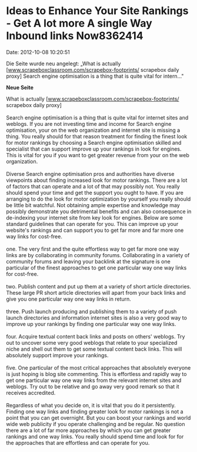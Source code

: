 Ideas to Enhance Your Site Rankings - Get A lot more A single Way Inbound links Now8362414
==========================================================================================

Date: 2012-10-08 10:20:51

Die Seite wurde neu angelegt: „What is actually
\[www.scrapeboxclassroom.com/scrapebox-footprints/ scrapebox daily
proxy\] Search engine optimisation is a thing that is quite vital for
intern..."

**Neue Seite**

<div>

What is actually \[www.scrapeboxclassroom.com/scrapebox-footprints/
scrapebox daily proxy\]\
\
Search engine optimisation is a thing that is quite vital for internet
sites and weblogs. If you are not investing time and income for Search
engine optimisation, your on the web organization and internet site is
missing a thing. You really should for that reason treatment for finding
the finest look for motor rankings by choosing a Search engine
optimisation skilled and specialist that can support improve up your
rankings in look for engines. This is vital for you if you want to get
greater revenue from your on the web organization.\
\
Diverse Search engine optimisation pros and authorities have diverse
viewpoints about finding increased look for motor rankings. There are a
lot of factors that can operate and a lot of that may possibly not. You
really should spend your time and get the support you ought to have. If
you are arranging to do the look for motor optimization by yourself you
really should be little bit watchful. Not obtaining ample expertise and
knowledge may possibly demonstrate you detrimental benefits and can also
consequence in de-indexing your internet site from key look for engines.
Below are some standard guidelines that can operate for you. This can
improve up your website\'s rankings and can support you to get far more
and far more one way links for cost-free.\
\
one. The very first and the quite effortless way to get far more one way
links are by collaborating in community forums. Collaborating in a
variety of community forums and leaving your backlink at the signature
is one particular of the finest approaches to get one particular way one
way links for cost-free.\
\
two. Publish content and put up them at a variety of short article
directories. These large PR short article directories will apart from
your back links and give you one particular way one way links in
return.\
\
three. Push launch producing and publishing them to a variety of push
launch directories and information internet sites is also a very good
way to improve up your rankings by finding one particular way one way
links.\
\
four. Acquire textual content back links and posts on others\' weblogs.
Try out to uncover some very good weblogs that relate to your
specialized niche and shell out them to get some textual content back
links. This will absolutely support improve your rankings.\
\
five. One particular of the most critical approaches that absolutely
everyone is just hoping is blog site commenting. This is effortless and
rapidly way to get one particular way one way links from the relevant
internet sites and weblogs. Try out to be relative and go away very good
remark so that it receives accredited.\
\
Regardless of what you decide on, it is vital that you do it
persistently. Finding one way links and finding greater look for motor
rankings is not a point that you can get overnight. But you can boost
your rankings and world wide web publicity if you operate challenging
and be regular. No question there are a lot of far more approaches by
which you can get greater rankings and one way links. You really should
spend time and look for for the approaches that are effortless and can
operate for you.

</div>
